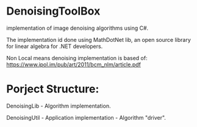 # DenoisingToolBox
implementation of image denoising algorithms using C#.

The implementation id done using MathDotNet lib, an open source library for linear algebra for .NET developers.

Non Local means denoising implementation is based of: 
https://www.ipol.im/pub/art/2011/bcm_nlm/article.pdf


# Porject Structure:

DenoisingLib  - Algorithm implementation.

DenoisingUtil - Application implementation - Algorithm "driver". 
